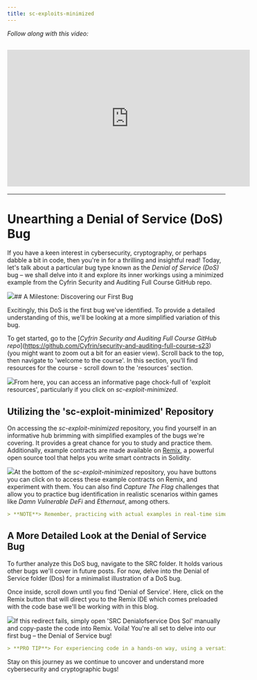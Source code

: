 ```yaml
---
title: sc-exploits-minimized
---
```


_Follow along with this video:_

## <iframe width="560" height="315" src="https://youtu.be/dxSZndn5DLY" title="YouTube Player" frameborder="0" allow="accelerometer; autoplay; clipboard-write; encrypted-media; gyroscope; picture-in-picture; web-share" allowfullscreen></iframe>

---

# Unearthing a Denial of Service (DoS) Bug

If you have a keen interest in cybersecurity, cryptography, or perhaps dabble a bit in code, then you're in for a thrilling and insightful read! Today, let's talk about a particular bug type known as the _Denial of Service (DoS)_ bug – we shall delve into it and explore its inner workings using a minimized example from the Cyfrin Security and Auditing Full Course GitHub repo.

![](https://cdn.videotap.com/0RDNeBw8jICr19QclxVo-9.92.png)## A Milestone: Discovering our First Bug

Excitingly, this DoS is the first bug we've identified. To provide a detailed understanding of this, we'll be looking at a more simplified variation of this bug.

To get started, go to the \[_Cyfrin Security and Auditing Full Course GitHub repo_\](https://github.com/Cyfrin/security-and-auditing-full-course-s23) (you might want to zoom out a bit for an easier view). Scroll back to the top, then navigate to 'welcome to the course'. In this section, you’ll find resources for the course - scroll down to the 'resources' section.

![](https://cdn.videotap.com/vj0NLA9BWMOiVDvYZo0p-29.75.png)From here, you can access an informative page chock-full of 'exploit resources', particularly if you click on _sc-exploit-minimized_.

## Utilizing the 'sc-exploit-minimized' Repository

On accessing the _sc-exploit-minimized_ repository, you find yourself in an informative hub brimming with simplified examples of the bugs we're covering. It provides a great chance for you to study and practice them. Additionally, example contracts are made available on [Remix](https://remix.ethereum.org/), a powerful open source tool that helps you write smart contracts in Solidity.

![](https://cdn.videotap.com/rsCebPuyEmgS3Hkm0UQ9-49.58.png)At the bottom of the _sc-exploit-minimized_ repository, you have buttons you can click on to access these example contracts on Remix, and experiment with them. You can also find _Capture The Flag_ challenges that allow you to practice bug identification in realistic scenarios within games like _Damn Vulnerable DeFi_ and _Ethernaut_, among others.

```markdown
> **NOTE**> Remember, practicing with actual examples in real-time simulations is crucial to mastering the bug identification process.
```

## A More Detailed Look at the Denial of Service Bug

To further analyze this DoS bug, navigate to the SRC folder. It holds various other bugs we'll cover in future posts. For now, delve into the Denial of Service folder (Dos) for a minimalist illustration of a DoS bug.

Once inside, scroll down until you find 'Denial of Service'. Here, click on the Remix button that will direct you to the Remix IDE which comes preloaded with the code base we'll be working with in this blog.

![](https://cdn.videotap.com/Rfdo8u2omH90wiKb0Ix1-89.25.png)If this redirect fails, simply open 'SRC Denialofservice Dos Sol' manually and copy-paste the code into Remix. Voila! You're all set to delve into our first bug – the Denial of Service bug!

```markdown
> **PRO TIP**> For experiencing code in a hands-on way, using a versatile platform like Remix can be incredibly beneficial. It's like being in a virtual lab where you can manipulate code, learn, and grow.
```

Stay on this journey as we continue to uncover and understand more cybersecurity and cryptographic bugs!
